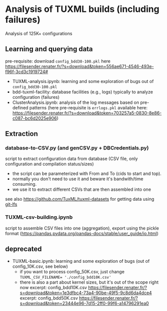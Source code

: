 # Analysis of TUXML builds (including failures)

Analysis of 125K+ configurations

## Learning and querying data 

pre-requisite: download `config_bdd30-100.pkl` here https://filesender.renater.fr/?s=download&token=556ae671-4546-493e-f96f-3cd3c1919724# 

 * TUXML-analysis.ipynb: learning and some exploration of bugs out of `config_bdd30-100.pkl`
 * bdd-tuxml-facility: database facilities (e.g., logs) typically to analyze configuration (failures)
 * ClusterAnalysis.ipynb: analysis of the log messages based on pre-defined patterns (here pre-requisite is `errlogs.pkl` available here: https://filesender.renater.fr/?s=download&token=703257a5-0830-8e86-c087-bc6d2025e906)
 
## Extraction

### database-to-CSV.py (and genCSV.py + DBCredentials.py) 

script to extract configuration data from database (CSV file, only configuration and compilation status/sizes)
   * the script can be parameterized with From and To (cids to start and top). 
   * normally you don't need to use it and beware it's bandwith/time consuming. 
   * we use it to extract different CSVs that are then assembled into one 
   
see also https://github.com/TuxML/tuxml-datasets for getting data using [git-lfs](https://git-lfs.github.com/)

### TUXML-csv-building.ipynb

script to assemble CSV files into one (aggregation), export using the pickle format (https://pandas.pydata.org/pandas-docs/stable/user_guide/io.html) 


## deprecated 

* TUXML-basic.ipynb: learning and some exploration of bugs (out of config_10K.csv, see below)
   * if you want to process config_50K.csv, just change `TUXML_CSV_FILENAME= './config_bdd10K.csv'`
   * there is also a part about kernel sizes, but it's out of the scope right now
excerpt: config_bdd10K.csv 
https://filesender.renater.fr/?s=download&token=1e3dfbc4-73a4-90be-49f5-9c8d6da4dce4 
excerpt: config_bdd50K.csv 
https://filesender.renater.fr/?s=download&token=23444e96-7d15-2ff0-99f6-a14796291ea0
